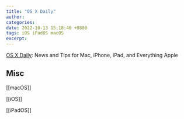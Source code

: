```yaml
---
title: "OS X Daily"
author: 
categories: 
date: 2022-10-13 15:18:40 +0800
tags: iOS iPadOS macOS
excerpt: 
---
```





[OS X Daily](https://osxdaily.com/): News and Tips for Mac, iPhone, iPad, and Everything Apple







## Misc


[[macOS]]

[[iOS]]

[[iPadOS]]





